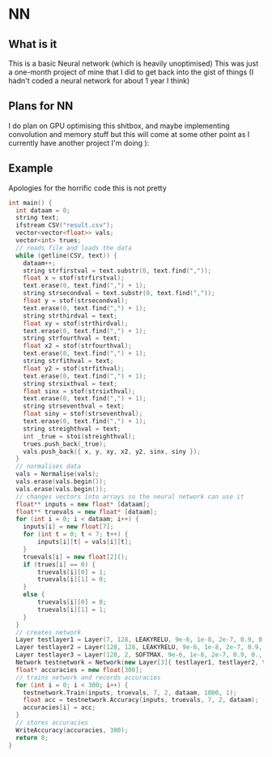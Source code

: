 # NN
## What is it
This is a basic Neural network (which is heavily unoptimised)
This was just a one-month project of mine that I did to get back into the gist of things (I hadn't coded a neural network for about 1 year I think)

## Plans for NN
I do plan on GPU optimising this shitbox, and maybe implementing convolution and memory stuff but this will come at some other point as I currently have another project I'm doing ):

## Example
Apologies for the horrific code this is not pretty
```cpp
int main() {
  int dataam = 0;
  string text;
  ifstream CSV("result.csv");
  vector<vector<float>> vals;
  vector<int> trues;
  // reads file and loads the data
  while (getline(CSV, text)) {
  	dataam++;
  	string strfirstval = text.substr(0, text.find(","));
  	float x = stof(strfirstval);
  	text.erase(0, text.find(",") + 1);
  	string strsecondval = text.substr(0, text.find(","));
  	float y = stof(strsecondval);
  	text.erase(0, text.find(",") + 1);
  	string strthirdval = text;
  	float xy = stof(strthirdval);
  	text.erase(0, text.find(",") + 1);
  	string strfourthval = text;
  	float x2 = stof(strfourthval);
  	text.erase(0, text.find(",") + 1);
  	string strfithval = text;
  	float y2 = stof(strfithval);
  	text.erase(0, text.find(",") + 1);
  	string strsixthval = text;
  	float sinx = stof(strsixthval);
  	text.erase(0, text.find(",") + 1);
  	string strseventhval = text;
  	float siny = stof(strseventhval);
  	text.erase(0, text.find(",") + 1);
  	string streighthval = text;
  	int _true = stoi(streighthval);
  	trues.push_back(_true);
  	vals.push_back({ x, y, xy, x2, y2, sinx, siny });
  }
  // normalises data
  vals = Normalise(vals);
  vals.erase(vals.begin());
  vals.erase(vals.begin());
  // changes vectors into arrays so the neural network can use it
  float** inputs = new float* [dataam];
  float** truevals = new float* [dataam];
  for (int i = 0; i < dataam; i++) {
  	inputs[i] = new float[7];
  	for (int t = 0; t < 7; t++) {
  		inputs[i][t] = vals[i][t];
  	}
  	truevals[i] = new float[2]();
  	if (trues[i] == 0) {
  		truevals[i][0] = 1;
  		truevals[i][1] = 0;
  	}
  	else {
  		truevals[i][0] = 0;
  		truevals[i][1] = 1;
  	}
  }
  // creates network
  Layer testlayer1 = Layer(7, 128, LEAKYRELU, 9e-6, 1e-8, 2e-7, 0.9, 0., 1e-7);
  Layer testlayer2 = Layer(128, 128, LEAKYRELU, 9e-6, 1e-8, 2e-7, 0.9, 0., 1e-7, 5e-3);
  Layer testlayer3 = Layer(128, 2, SOFTMAX, 9e-6, 1e-8, 2e-7, 0.9, 0., 1e-7);
  Network testnetwork = Network(new Layer[3]{ testlayer1, testlayer2, testlayer3 }, 3, BCE, ACCURACY);
  float* accuracies = new float[300];
  // trains network and records accuracies
  for (int i = 0; i < 300; i++) {
  	testnetwork.Train(inputs, truevals, 7, 2, dataam, 1000, 1);
  	float acc = testnetwork.Accuracy(inputs, truevals, 7, 2, dataam);
  	accuracies[i] = acc;
  }
  // stores accuracies
  WriteAccuracy(accuracies, 300);
  return 0;
}
```
